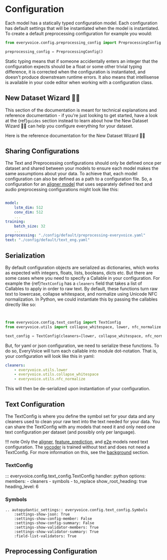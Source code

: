# Configuration

Each model has a statically typed configuration model. Each configuration has default settings that will be instantiated when the model is instantiated. To create a default preprocessing configuration for example you would:

```python
from everyvoice.config.preprocessing_config import PreprocessingConfig

preprocessing_config = PreprocessingConfig()
```

Static typing means that if someone accidentally enters an integer that the configuration expects should be a float or some other trivial typing difference, it is
corrected when the configuration is instantiated, and doesn't produce downstream runtime errors. It also means that intellisense is available in your code editor
when working with a configuration class.

## New Dataset Wizard 🧙‍♀️

This section of the documentation is meant for technical explanations and reference documentation - if you're just looking to get started, have a look at the {ref}`guides` section instead to learn about how the New Dataset Wizard 🧙‍♀️ can help you configure everything for your dataset.

Here is the reference documentation for the New Dataset Wizard 🧙‍♀️

<!-- ::: mkdocs-typer
    :prog_name: everyvoice
    :module: everyvoice.cli.app
    :command: new-dataset -->

<!-- ::: mkdocs-click
    :prog_name: everyvoice
    :module: everyvoice.cli
    :command: CLICK_APP -->

<!-- ```{eval-rst}
.. click:: everyvoice.cli:CLICK_APP
    :prog: everyvoice
    :nested: full
    :commands: new-dataset

``` -->

## Sharing Configurations

The Text and Preprocessing configurations should only be defined once per dataset and shared between your models to ensure each model makes the same assumptions about your data.
To achieve that, each model configuration can also be defined as a path to a configuration file. So, a configuration for an [aligner model](./aligner.md) that uses separately defined text and audio preprocessing configurations might look like this:

```yaml hl_lines="8 9"

model:
    lstm_dim: 512
    conv_dim: 512
    ...
training:
    batch_size: 32
    ...
preprocessing: "./config/default/preprocessing-everyvoice.yaml"
text: "./config/default/text_eng.yaml"
```

## Serialization

By default configuration objects are serialized as dictionaries, which works as expected with integers, floats, lists, booleans, dicts etc. But there are some cases where you need to specify a Callable in your configuration. For example the {ref}`TextConfig` has a `cleaners` field that takes a list of Callables to apply in order to raw text.
By default, these functions turn raw text to lowercase, collapse whitespace, and normalize using Unicode NFC normalization. In Python, we could instantiate this by passing the callables directly like so:

```python


from everyvoice.config.text_config import TextConfig
from everyvoice.utils import collapse_whitespace, lower, nfc_normalize

text_config = TextConfig(cleaners=[lower, collapse_whitespace, nfc_normalize])
```

But, for yaml or json configuration, we need to serialize these functions. To do so, EveryVoice will turn each callable into module dot-notation. That is,
your configuration will look like this in yaml:

```yaml
cleaners:
    - everyvoice.utils.lower
    - everyvoice.utils.collapse_whitespace
    - everyvoice.utils.nfc_normalize
```

This will then be de-serialized upon instantiation of your configuration.

## Text Configuration

The TextConfig is where you define the symbol set for your data and any cleaners used to clean your raw text into the text needed
for your data. You can share the TextConfig with any models that need it and only need one text configuration per dataset (and possibly only per language).

!!! note
    Only the [aligner](./aligner.md), [feature_prediction](./feature_prediction.md), and [e2e](./e2e.md) models need text configuration. The [vocoder](./vocoder.md) is trained without text and does not need a TextConfig. For more information on this, see the [background](../guides/background.md) section.


### TextConfig

::: everyvoice.config.text_config.TextConfig
    handler: python
    options:
        members:
            - cleaners
            - symbols
            - to_replace
        show_root_heading: true
        heading_level: 6

<!-- ```{eval-rst}
.. autopydantic_settings:: everyvoice.config.text_config.TextConfig
    :settings-show-json: False
    :settings-show-config-member: False
    :settings-show-config-summary: False
    :settings-show-validator-members: True
    :settings-show-validator-summary: True
    :field-list-validators: True
``` -->

### Symbols

```{eval-rst}
.. autopydantic_settings:: everyvoice.config.text_config.Symbols
    :settings-show-json: True
    :settings-show-config-member: False
    :settings-show-config-summary: False
    :settings-show-validator-members: True
    :settings-show-validator-summary: True
    :field-list-validators: True

```

## Preprocessing Configuration
